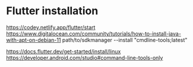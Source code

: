 # Flutter installation

https://codey.netlify.app/flutter/start
https://www.digitalocean.com/community/tutorials/how-to-install-java-with-apt-on-debian-11
path/to/sdkmanager --install "cmdline-tools;latest"

https://docs.flutter.dev/get-started/install/linux
https://developer.android.com/studio#command-line-tools-only

